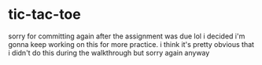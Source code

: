 # tic-tac-toe
sorry for committing again after the assignment was due lol i decided i'm gonna keep working on this for more practice.
i think it's pretty obvious that i didn't do this during the walkthrough but sorry again anyway 
